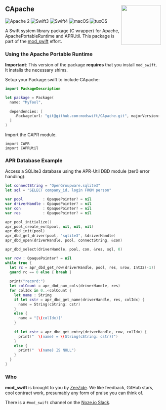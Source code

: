 <h2>CApache
  <img src="http://zeezide.com/img/mod_swift.svg"
       align="right" width="128" height="128" />
</h2>

![Apache 2](https://img.shields.io/badge/apache-2-yellow.svg)
![Swift3](https://img.shields.io/badge/swift-3-blue.svg)
![Swift4](https://img.shields.io/badge/swift-4-blue.svg)
![macOS](https://img.shields.io/badge/os-macOS-green.svg?style=flat)
![tuxOS](https://img.shields.io/badge/os-tuxOS-green.svg?style=flat)

A Swift system library package (C wrapper) for Apache,
ApachePortableRuntime and APRUtil.
This package is part of the [mod_swift](http://mod-swift.org/) effort.

### Using the Apache Portable Runtime

**Important**: This version of the package **requires** that you install
               `mod_swift`. It installs the necessary shims.

Setup your Package.swift to include CApache:

```Swift
import PackageDescription

let package = Package(
  name: "MyTool",
	
  dependencies: [
    .Package(url: "git@github.com:modswift/CApache.git", majorVersion: 0),
  ]
)
```

Import the CAPR module.

    import CAPR
    import CAPRUtil

### APR Database Example

Access a SQLite3 database using the APR-Util DBD module (zer0 error handling):

```Swift
let connectString = "OpenGroupware.sqlite3"
let sql = "SELECT company_id, login FROM person"

var pool         : OpaquePointer? = nil
var driverHandle : OpaquePointer? = nil
var con          : OpaquePointer? = nil
var res          : OpaquePointer? = nil

apr_pool_initialize()
apr_pool_create_ex(&pool, nil, nil, nil)
apr_dbd_init(pool)
apr_dbd_get_driver(pool, "sqlite3", &driverHandle)
apr_dbd_open(driverHandle, pool, connectString, &con)

apr_dbd_select(driverHandle, pool, con, &res, sql, 0)

var row : OpaquePointer? = nil
while true {
  let rc = apr_dbd_get_row(driverHandle, pool, res, &row, Int32(-1))
  guard rc == 0 else { break }
  
  print("record:")
  let colCount = apr_dbd_num_cols(driverHandle, res)
  for colIdx in 0..<colCount {
    let name : String
    if let cstr = apr_dbd_get_name(driverHandle, res, colIdx) {
      name = String(cString: cstr)
    }
    else {
      name = "[\(colIdx)]"
    }
		
    if let cstr = apr_dbd_get_entry(driverHandle, row, colIdx) {
      print("  \(name) = \(String(cString: cstr))")
    }
    else {
      print("  \(name) IS NULL")
    }
  }
}
```

### Who

**mod_swift** is brought to you by
[ZeeZide](http://zeezide.de).
We like feedback, GitHub stars, cool contract work,
presumably any form of praise you can think of.

There is a `#mod_swift` channel on the [Noze.io Slack](http://slack.noze.io).
